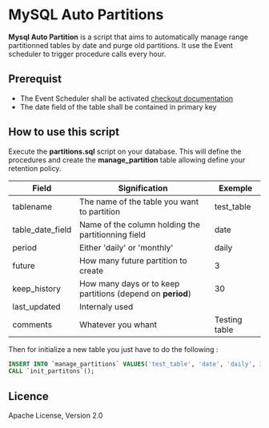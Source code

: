 # MySQL Auto Partitions

**Mysql Auto Partition** is a script that aims to automatically manage range partitionned tables by date and purge old partitions. It use the Event scheduler to trigger procedure calls every hour.

## Prerequist
 - The Event Scheduler shall be activated [checkout documentation](https://dev.mysql.com/doc/refman/5.7/en/events-configuration.html)
 - The date field of the table shall be contained in primary key

## How to use this script

Execute the **partitions.sql** script on your database. This will define the procedures and create the **manage_partition** table allowing define your retention policy.

|Field            |Signification                        | Exemple    |
|-----------------------|-------------------------------------------------------|---------------|
|tablename        |The name of the table you want to partition        | test_table    |
|table_date_field    |Name of the column holding the partitionning field    | date        |
|period            |Either 'daily' or 'monthly'                | daily        |
|future            |How many future partition to create            | 3        |
|keep_history        |How many days or to keep partitions (depend on **period**)| 30    |
|last_updated        |Internaly used                        |        |
|comments        |Whatever you whant                    | Testing table |

Then for initialize a new table you just have to do the following :
```sql
INSERT INTO `manage_partitions` VALUES('test_table', 'date', 'daily', 3, 30, NULL, 'Testing table');
CALL `init_partitons`();
```

## Licence
Apache License, Version 2.0
